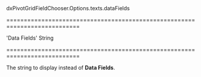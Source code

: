<!--id-->dxPivotGridFieldChooser.Options.texts.dataFields<!--/id-->
===========================================================================
<!--default-->'Data Fields'<!--/default-->
<!--type-->String<!--/type-->
===========================================================================

<!--shortDescription-->
The string to display instead of **Data Fields**.
<!--/shortDescription-->

<!--fullDescription-->

<!--/fullDescription-->
